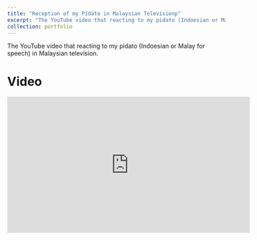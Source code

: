 ```yaml
---
title: "Reception of my Pidato in Malaysian Televisionp"
excerpt: "The YouTube video that reacting to my pidato (Indoesian or Malay for speech) in Malaysian television.<br><br/><img src='/images/pidato_reception.png'>"
collection: portfolio
---
```



The YouTube video that reacting to my pidato (Indoesian or Malay for speech) in Malaysian television. 

Video
======
<iframe width="560" height="315" src="https://www.youtube.com/embed/qMJmweQvAhw?si=PVc-4C0oDKE6MHYO" title="YouTube video player" frameborder="0" allow="accelerometer; autoplay; clipboard-write; encrypted-media; gyroscope; picture-in-picture; web-share" allowfullscreen></iframe>